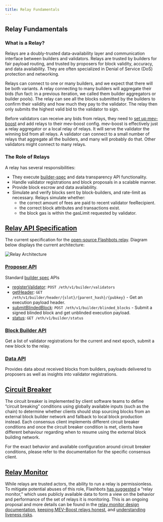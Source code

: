 ```yaml
---
title: Relay Fundamentals
---
```


## Relay Fundamentals

### What is a Relay?

Relays are a doubly-trusted data-availability layer and communication interface between builders and validators. Relays are trusted by builders for fair payload routing, and trusted by proposers for block validity, accuracy, and data availability. They are often specialized in Denial of Service (DoS) protection and networking.

Relays can connect to one or many builders, and we expect that there will be both variants. A relay connecting to many builders will aggregate their bids (fun fact: in a previous iteration, we called them builder aggregators or builder pools). The relay can see all the blocks submitted by the builders to confirm their validity and how much they pay to the validator. The relay then only submits the highest valid bid to the validator to sign.

Before validators can receive any bids from relays, they need to [set up mev-boost](https://boost.flashbots.net/) and add relays to their mev-boost config. mev-boost is effectively just a relay aggregator or a local relay of relays. It will serve the validator the winning bid from all relays. A validator can connect to a small number of relays that aggregate all the builders, and many will probably do that. Other validators might connect to many relays.

### The Role of Relays

A relay has several responsibilities:

- They execute [builder-spec](https://ethereum.github.io/builder-specs/#/Builder) and data transparency API functionality.
- Handle validator registrations and block proposals in a scalable manner.
- Provide block escrow and data availability.
- Simulate and verify blocks sent by block-builders, and rate-limit as necessary. Relays simulate whether:
  - the correct amount of fees are paid to recent validator feeRecipient.
  - the correct block attributes and transactions exist.
  - the block gas is within the gasLimit requested by validator.

## [Relay API Specification](https://flashbots.notion.site/Relay-API-Spec-5fb0819366954962bc02e81cb33840f5)

The current specification for the [open-source Flashbots relay](https://github.com/flashbots/mev-boost-relay). Diagram below displays the current architecture:

![Relay Architecture](https://i.imgur.com/Z1AtQpw.png)

### [Proposer API](https://flashbots.notion.site/Relay-API-Spec-5fb0819366954962bc02e81cb33840f5)

Standard [builder spec](https://ethereum.github.io/builder-specs/#/Builder) APIs

- [registerValidator](https://ethereum.github.io/builder-specs/#/Builder/registerValidator): `POST /eth/v1/builder/validators`
- [getHeader](https://ethereum.github.io/builder-specs/#/Builder/getHeader): `GET  /eth/v1/builder/header/{slot}/{parent_hash}/{pubkey}` - Get an execution payload header.
- [submitBlindedBlock](https://ethereum.github.io/builder-specs/#/Builder/submitBlindedBlock): `POST /eth/v1/builder/blinded_blocks` - Submit a signed blinded block and get unblinded execution payload.
- [status](https://ethereum.github.io/builder-specs/#/): `GET /eth/v1/builder/status`

### [Block Builder API](https://flashbots.notion.site/Relay-API-Spec-5fb0819366954962bc02e81cb33840f5)

Get a list of validator registrations for the current and next epoch, submit a new block to the relay.

### [Data API](https://flashbots.notion.site/Relay-API-Spec-5fb0819366954962bc02e81cb33840f5)

Provides data about received blocks from builders, payloads delivered to proposers as well as insights into validator registrations.

## [Circuit Breaker](https://hackmd.io/@ralexstokes/BJn9N6Thc)

The circuit breaker is implemented by client software teams to define “circuit breaking” conditions using globally available inputs (such as the chain) to determine whether clients should stop sourcing blocks from an external block builder network and fallback to local block production instead. Each consensus client implements different circuit breaker conditions and once the circuit breaker condition is met, clients have different behaviour regarding when to resume using the external block building network. 

For the exact behavior and available configuration around circuit breaker conditions, please refer to the documentation for the specific consensus client.

## [Relay Monitor](https://hackmd.io/@ralexstokes/SynPJN_pq)

While relays are trusted actors, the ability to run a relay is permissionless. To mitigate potential abuses of this role, Flashbots [has suggested](https://github.com/flashbots/mev-boost/issues/142) a “relay monitor,” which uses publicly available data to form a view on the behavior and performance of the set of relays it is monitoring. This is an ongoing proposal and more details can be found in the [relay monitor design documentation](https://hackmd.io/@ralexstokes/SynPJN_pq), [keeping MEV-Boost relays honest](https://notes.ethereum.org/@yoav/BJeOQ8rI5), and [understanding liveness risks](https://writings.flashbots.net/understanding-mev-boost-liveness-risks).